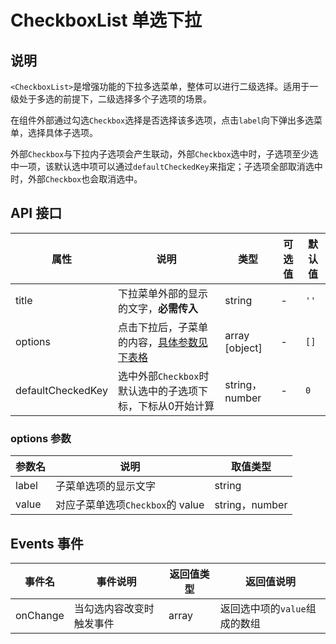 # CheckboxList 单选下拉

## 说明

`<CheckboxList>`是增强功能的下拉多选菜单，整体可以进行二级选择。适用于一级处于多选的前提下，二级选择多个子选项的场景。

在组件外部通过勾选`Checkbox`选择是否选择该多选项，点击`label`向下弹出多选菜单，选择具体子选项。

外部`Checkbox`与下拉内子选项会产生联动，外部`Checkbox`选中时，子选项至少选中一项，该默认选中项可以通过`defaultCheckedKey`来指定；子选项全部取消选中时，外部`Checkbox`也会取消选中。

## API 接口
| 属性 | 说明 | 类型 | 可选值 | 默认值 |
| --- | --- | --- | --- | --- |
| title | 下拉菜单外部的显示的文字，**必需传入** | string | - | `''` |
| options | 点击下拉后，子菜单的内容，[具体参数见下表格][1] | array [object] | - | `[]` |
| defaultCheckedKey | 选中外部`Checkbox`时默认选中的子选项下标，下标从0开始计算 | string，number | - | `0` |

### options 参数
| 参数名 | 说明 | 取值类型 |
| --- | --- | --- |
| label | 子菜单选项的显示文字 | string |
| value | 对应子菜单选项`Checkbox`的 value | string，number |

## Events 事件
| 事件名 | 事件说明 | 返回值类型 | 返回值说明 |
| --- | --- | --- | --- |
| onChange | 当勾选内容改变时触发事件 | array | 返回选中项的`value`组成的数组 |

[1]:#options-参数